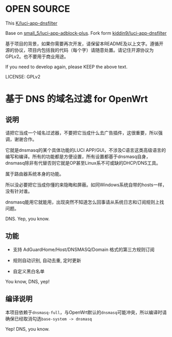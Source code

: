 # OPEN SOURCE

This [K/luci-app-dnsfilter](https://github.com/kongfl888/luci-app-dnsfilter)

Base on [small_5/luci-app-adblock-plus](https://github.com/small-5/luci-app-adblock-plus). Fork form [kiddin9/luci-app-dnsfilter](https://github.com/kiddin9/luci-app-dnsfilter)

基于项目的背景，如果你需要再次开发，请保留本README及以上文字。遵循开源的协议，项目内包括我的代码（每个字）请随意处置。请记住开源协议为GPLv2。也不要用于商业用途。

If you need to develop again, please KEEP the above text.

LICENSE: GPLv2


# 基于 DNS 的域名过滤 for OpenWrt

## 说明

请把它当成一个域名过滤器，不要把它当成什么去广告插件，这很重要，所以强调，谢谢合作。

它就是dnsmasq的某个具体功能的LUCI APP/GUI，不涉及C语言这类高级语言的编写和编译。所有的功能都是方便设置，所有设置都基于dnsmasq自身，dnsmasq除非有代替否则它就是OP甚至Linux系不可或缺的DHCP/DNS工具。

属于路由器系统本身的功能。

所以没必要把它当成你懂的来隐晦和屏蔽。如同Windows系统自带的hosts一样，没有针对谁。

dnsmasq能用它就能用，出现突然不知道怎么回事请从系统日志和订阅规则上找问题。

DNS. Yep, you know.

## 功能

- 支持 AdGuardHome/Host/DNSMASQ/Domain 格式的第三方规则订阅

- 规则自动识别, 自动去重, 定时更新

- 自定义黑白名单

You know, DNS, yep!

## 编译说明

本项目依赖于```dnsmasq-full```，与OpenWrt默认的```dnsmasq```可能冲突，所以编译时请确保已经取消勾选```base-system -> dnsmasq```

Yep! DNS, you know.
